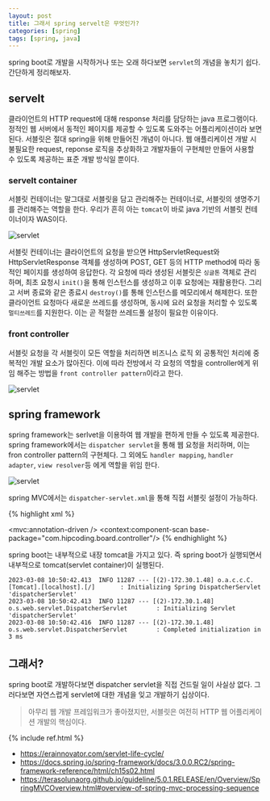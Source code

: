 ```yaml
---
layout: post
title: 그래서 spring servelt은 무엇인가?
categories: [spring]
tags: [spring, java]
---
```


spring boot로 개발을 시작하거나 또는 오래 하다보면 `servlet`의 개념을 놓치기 쉽다. 간단하게 정리해보자.

## servelt
클라이언트의 HTTP request에 대해 response 처리를 담당하는 java 프로그램이다. 정적인 웹 서버에서 동적인 페이지를 제공할 수 있도록 도와주는 어플리케이션이라 보면 된다. 서블릿은 절대 spring을 위해 만들어진 개념이 아니다. 웹 애플리케이션 개발 시 불필요한 request, reponse 로직을 추상화하고 개발자들이 구현체만 만들어 사용할 수 있도록 제공하는 표준 개발 방식일 뿐이다.

### servelt container
서블릿 컨테이너는 말그대로 서블릿을 담고 관리해주는 컨테이너로, 서블릿의 생명주기를 관리해주는 역할을 한다. 우리가 흔히 아는 `tomcat`이 바로 java 기반의 서블릿 컨테이너이자 WAS이다.

![servlet]({{site.url}}/assets/images/posts/servlet/servlet-01.png)

서블릿 컨테이너는 클라이언트의 요청을 받으면 HttpServletRequest와 HttpServletResponse 객체를 생성하며 POST, GET 등의 HTTP method에 따라 동적인 페이지를 생성하여 응답한다. 
각 요청에 따라 생성된 서블릿은 `싱글톤` 객체로 관리하며, 최초 요청시 `init()`을 통해 인스턴스를 생성하고 이후 요청에는 재활용한다. 그리고 서버 종료와 같은 종료시 `destroy()`를 통해 인스턴스를 메모리에서 해제한다. 또한 클라이언트 요청마다 새로운 쓰레드를 생성하며, 동시에 요러 요청을 처리할 수 있도록 `멀티쓰레드`를 지원한다. 이는 곧 적절한 쓰레드풀 설정이 필요한 이유이다.

### front controller
서블릿 요청을 각 서블릿이 모든 역할을 처리하면 비즈니스 로직 외 공통적인 처리에 중복적인 개발 요소가 많아진다. 이에 따라 전방에서 각 요청의 역할을 controller에게 위임 해주는 방법을 `front controller pattern`이라고 한다.

![servlet]({{site.url}}/assets/images/posts/servlet/servlet-03.png)


## spring framework
spring framework는 serlvet을 이용하여 웹 개발을 편하게 만들 수 있도록 제공한다. spring framework에서는 `dispatcher servlet`을 통해 웹 요청을 처리하며, 이는 fron controller pattern의 구현체다. 그 외에도 `handler mapping`, `handler adapter`, `view resolver`등 에게 역할을 위임 한다.

![servlet]({{site.url}}/assets/images/posts/servlet/servlet-02.png)

spring MVC에서는 `dispatcher-servlet.xml`을 통해 직접 서블릿 설정이 가능하다.

{% highlight xml %}
<?xml version="1.0" encoding="UTF-8"?>
 
<beans xmlns="http://www.springframework.org/schema/beans"
       xmlns:xsi="http://www.w3.org/2001/XMLSchema-instance"
       xmlns:context="http://www.springframework.org/schema/context"
       xmlns:mvc="http://www.springframework.org/schema/mvc"
       xsi:schemaLocation="http://www.springframework.org/schema/beans http://www.springframework.org/schema/beans/spring-beans.xsd
       http://www.springframework.org/schema/context http://www.springframework.org/schema/context/spring-context.xsd
       http://www.springframework.org/schema/mvc http://www.springframework.org/schema/mvc/spring-mvc-3.0.xsd">
    <mvc:annotation-driven />
    <context:component-scan base-package="com.hipcoding.board.controller"/>
    <bean class="org.springframework.web.servlet.view.InternalResourceViewResolver">
        <property name="prefix" value="/WEB-INF/views/" />
        <property name="suffix" value=".jsp" />
    </bean>
</beans>
{% endhighlight %}

spring boot는 내부적으로 내장 tomcat을 가지고 있다. 즉 spring boot가 실행되면서 내부적으로 tomcat(servlet container)이 실행된다.
```
2023-03-08 10:50:42.413  INFO 11287 --- [(2)-172.30.1.48] o.a.c.c.C.[Tomcat].[localhost].[/]       : Initializing Spring DispatcherServlet 'dispatcherServlet'
2023-03-08 10:50:42.413  INFO 11287 --- [(2)-172.30.1.48] o.s.web.servlet.DispatcherServlet        : Initializing Servlet 'dispatcherServlet'
2023-03-08 10:50:42.416  INFO 11287 --- [(2)-172.30.1.48] o.s.web.servlet.DispatcherServlet        : Completed initialization in 3 ms
```


## 그래서?
spring boot로 개발하다보면 dispatcher servlet을 직접 건드릴 일이 사실상 없다. 그러다보면 자연스럽게 servlet에 대한 개념을 잊고 개발하기 십상이다.
> 아무리 웹 개발 프레임워크가 좋아졌지만, 서블릿은 여전히 HTTP 웹 어플리케이션 개발의 핵심이다.

{% include ref.html %}
* <https://erainnovator.com/servlet-life-cycle/>
* <https://docs.spring.io/spring-framework/docs/3.0.0.RC2/spring-framework-reference/html/ch15s02.html>
* <https://terasolunaorg.github.io/guideline/5.0.1.RELEASE/en/Overview/SpringMVCOverview.html#overview-of-spring-mvc-processing-sequence>